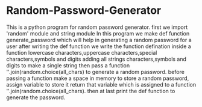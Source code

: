 # Random-Password-Generator
This is a python program for random password generator.
first we import 'random' module and string module
 In this program we make def function generate_password which will help in generating a random password for a user
 after writing the def function we write the function defination inside a  function 
 lowercase characters,uppercase characters,special characters,symbols and digits
 adding all strings characters,symbols and digits to make a single string
 then pass a function ''.join(random.choice(all_chars) to generate a random password.
 before passing a function make a space in memory to store a random password, assign variable to store it
 return that variable which is assigned to a function ''.join(random.choice(all_chars).
 then at last print the def function to generate the password.
